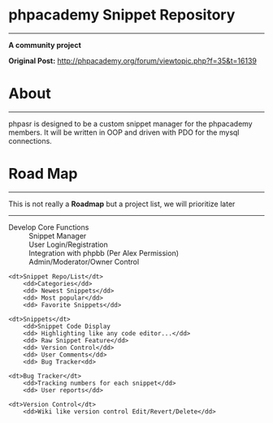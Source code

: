 phpacademy Snippet Repository
=================================
----------------------------------------------------------------
**A community project**

**Original Post:** http://phpacademy.org/forum/viewtopic.php?f=35&t=16139

About
=================================
----------------------------------------------------------------

phpasr is designed to be a custom snippet manager for the phpacademy members. It will be written in OOP and driven with PDO for the mysql connections. 

Road Map
=================================
----------------------------------------------------------------

This is not really a **Roadmap** but a project list, we will prioritize later

----------------------------------------------------------------
<dl>
	<dt>Develop Core Functions</dt>
		<dd>Snippet Manager</dd>
		<dd>User Login/Registration</dd>	
		<dd>Integration with phpbb (Per Alex Permission)</dd>	
		<dd>Admin/Moderator/Owner Control</dd>
	
	<dt>Snippet Repo/List</dt>
		<dd>Categories</dd>
		<dd> Newest Snippets</dd>
		<dd> Most popular</dd>
		<dd> Favorite Snippets</dd>
	
	<dt>Snippets</dt>
		<dd>Snippet Code Display
		<dd> Highlighting like any code editor...</dd>
		<dd> Raw Snippet Feature</dd>
		<dd> Version Control</dd>
		<dd> User Comments</dd>
		<dd> Bug Tracker<dd>
	
	<dt>Bug Tracker</dt>
		<dd>Tracking numbers for each snippet</dd>
		<dd> User reports</dd>
	
	<dt>Version Control</dt>
		<dd>Wiki like version control Edit/Revert/Delete</dd>
</dl>
